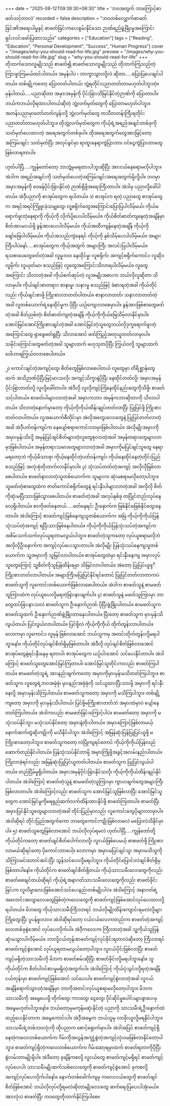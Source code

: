 +++
date = "2025-08-12T09:38:30+06:30"
title = 'ဘဝအတွက် ဘာကြောင့်စာဖတ်သင့်တာလဲ'
recorded = false
description = "ဘဝတစ်လျှောက်စာဖတ်ခြင်း၏အရေးပါမှုနှင့် စာဖတ်ခြင်းကပေးစွမ်းနိုင်သော ဉာဏ်ရည်ဖွံ့ဖြိုးမှုအကြောင်း ရှင်းလင်းဖော်ပြထားသည်။"
categories = ["Education"]
tags = ["Reading", "Education", "Personal Development", "Success", "Human Progress"]
cover = "/images/why-you-should-read-for-life.jpg"
preview = "/images/why-you-should-read-for-life.jpg"
slug = "why-you-should-read-for-life"
+++
တိုးတက်သောလူမျိုးသည် စာဖတ်၍ စာဖတ်သောလူမျိုးသည် တိုးတက်ကြသည်တဲ့ ကြားဖူးကြမယ်ထင်ပါတယ်။ အမှန်ပါပဲ ၊ ဘာကွာသွားလို့လဲ ဆိုတာ…..ပြောပြပေးချင်ပါတယ်။ တစ်ချို့ကတော့ ပြောတတ်ပါတယ်၊ ဘွဲ့ရတိုင်းပညာတတ်တာမဟုတ်ပါဘူးတဲ့။ မှန်ပါတယ်…..ပညာဆိုတာ အမှားအမှန်ကို ပိုင်းခြားသိမြင်နိုင်တဲ့ဉာဏ်ကို ပြောတာပါ။ ဘယ်ကဘယ်လိုရထားပါတယ်ဆိုတဲ့ ဘွဲ့လက်မှတ်တွေကို ပြောတာမဟုတ်ပါဘူး။ အတန်းပညာမှာတော်တတ်လွန်းလို့ ဘွဲ့လက်မှတ်တွေ တသီတတန်းကြီးရတိုင်း ပညာတတ်တာမဟုတ်ပါဘူး။ ထိုဘွဲ့လက်မှတ်တွေက ကိုယ့်ရဲ့အရည်အချင်းတစ်ခုကို သတ်မှတ်ပေးထားတဲ့ အရေအတွက်တစ်ခုပါ။ ထိုအရေအတွက်တွေအားဖြင့်တော့ အကြမ်းဖျင်း သတ်မှတ်ပြီး အလုပ်ခွင်မှာ ရာထူးနေရာကွဲပြားတာ၊ ဝင်ငွေကွဲပြားတာတွေ ဖြစ်လာရတာပါ။

ဟုတ်ပါပြီ…..ကျွန်တော်တော့ ဘာဘွဲ့မှမရထားပါဘူးဆိုပြီး အားငယ်နေစရာမလိုပါဘူး။ အဲဒါက အရည်အချင်းကို သတ်မှတ်ပေးတဲ့အကြမ်းဖျင်းအရေအတွက်မို့လို့ပါ။ ဘဝမှာ အမှားအမှန်ကို ဝေဖန်ပိုင်းခြားနိုင်တဲ့ ဉာဏ်ရှိဖို့အရေးကြီးတာပါ။ အဲဒါမှ ပညာလို့ခေါ်ပါတယ်။ အဲဒီ့ပညာကို စာအုပ်တွေက ရပါတယ်။
၁) စာအုပ်က ရတဲ့ ပညာတွေ
စာအုပ်တွေက အရင့်အရင်ကြုံဖူးခဲ့သမျှတွေ၊ လူ့စရိုက်တွေအကြောင်းပြောပြပါလိမ့်မယ်၊ ကိုယ်မရောက်ဖူးတဲ့နေရာကို ကိုယ့်ကို လိုက်ပို့ပေးပါလိမ့်မယ်။ ကိုယ်စိတ်ဓာတ်ကျနေတဲ့အချိန်မှာ စိတ်အားမငယ်ဖို့ ခွန်အားပေးပါလိမ့်မယ်။ ကိုယ်အထီးကျန်နေတဲ့အချိန် ကိုယ့်ကို ဖျော်ဖြေပါလိမ့်မယ်။ ကိုယ်အသည်းကွဲနေရင် ကိုယ့်ကို နှစ်သိမ့်ပေးပါလိမ့်မယ်။ အများကြီးပါပဲနော်…..စာအုပ်တွေက ကိုယ့်အတွက် အများကြီး အလင်းပြပါလိမ့်မယ်။
ရသစာပေတွေဖတ်တဲ့အခါ လူမှုဘဝ၊ နေထိုင်မှု၊ လူစရိုက်၊ အကျင့်စရိုက်ကောင်း၊ လူဆိုး၊ လူမိုက်၊ လူယုတ်မာ၊ စသည်ဖြင့် လူတွေအကြောင်းသိလာရပါလိမ့်မယ်။ လူတွေအကြောင်း သိလာတဲ့အခါ ကိုယ်စက်ဆုပ်တဲ့ လူအမျိုးအစားက ဘယ်လိုလူဆိုတာ သိလာမှပါ။ ကိုယ်ချင်းစာတရား၊ စာနာမှု၊ သနားမှု စသည်ဖြင့် ခံစားရတဲ့အခါ ကိုယ်တိုင်လည်း ကိုယ်ချင်းစာဖို့ ကြိုးစားလာတတ်ပါတယ်။ စာနာလာတတ်၊ သနားလာတတ်တဲ့အခါ လူတစ်ယောက်ရဲ့နေထိုင်မှုက ပိုပြီး ယဉ်ကျေးလာစေမှာပါ။
ခွန်အားဖြစ်စာတွေဖတ်တဲ့အခါ စိတ်ညစ်တဲ့၊ စိတ်ဓာတ်ကျတဲ့အချိန် ကိုယ့်ကိုကိုယ်ဖြေသိမ့်လာနိုင်မှာပါ။
အောင်မြင်အောင်ကြိုးစားချင်တဲ့အခါ
အောင်မြင်တဲ့သူတွေဘယ်လိုဒုက္ခရောက်ဖူးတဲ့အကြောင်းတွေ ရှာဖွေဖတ်ရှုပြီး သိလာအောင် ဖတ်ကြည့်အတုယူတတ်လာမှာပါ။ သမိုင်းကြောင်းတွေဖတ်တဲ့အခါ သူများထက် ဗဟုသုတပိုပြီး ကြွယ်ဝလို့ သူများထက် ဝေါဟာရကြွယ်ဝလာစေပါတယ်။

၂) ကောင်းချင်တဲ့အကျင့်တွေ၊ စိတ်တွေဖြစ်လာစေပါတယ်
လူတွေမှာ တိရိစ္ဆာန်တွေထက် အသိဉာဏ်ပိုပြီးမြင့်မားသလို၊ အကျင့်သိက္ခာနဲ့ပိုပြီး နေထိုင်တတ်လို့၊ အမှားအမှန်ပိုင်းခြားတတ်လို့ လူလို့ခေါ်တာပါ။ အဲဒီလို လူလိုကျင့်ကြံနေထိုင်နည်းတွေကိုသိဖို့၊ စာဖတ်သင့်ပါတယ်။ စာဖတ်ပါများလာတဲ့အခါ အမှားကဘာ၊ အမှန်ကဘာဆိုတာကို သိလာပါတယ်။ သိလာတဲ့နောက်မှာတော့ ကိုယ့်ကိုကိုယ်ထိန်းချုပ်တတ်လာပြီး ပြုပြင်ဖို့ ကြိုးစားတတ်လာပါတယ်။ လူအယောက်စီတိုင်းမှာ အဲလိုအတွေးလေးတွေနဲ့ ပြုပြင်တတ်လာတဲ့အခါ အဲဒီ့ပတ်ဝန်းကျင်က နေပျော်စရာကောင်းလာမှာဖြစ်ပါတယ်။ အဲလိုမျိုးအမှားကို အမှားမှန်းသိလို့ အမှန်ပြင်ချင်စိတ်များတဲ့လူတွေစုလာတဲ့အခါ အမှန်တရားတွေများလာမှာဖြစ်ပါတယ်။ အမှန်တရားသမားတွေများလာတဲ့အခါ အမှားကိုမပြင်ချင်သူတွေ နေရာမရတော့ဘဲ ကိုယ့်မိသားစု၊ ကိုယ့်နေထိုင်တဲ့ပတ်ဝန်းကျင်၊ ကိုယ်နေထိုင်နေတဲ့တိုင်းပြည် စသည်ဖြင့် အလုံးစုံတိုးတက်လာနိုင်မှာပါ။
၃) သုံးသပ်တတ်တဲ့အကျင့် အလိုလိုဖြစ်လာစေပါတယ်။
စာဖတ်နာလာတဲ့သူတစ်ယောက်က သူများက ဆုံးမစရာမလိုတော့ပါဘူး။ သူဖတ်တဲ့စာတွေထဲက ဇာတ်ကောင်စရိုက်တွေနဲ့ ရင်းနှီးပါများလာတဲ့အခါ အလိုလို စိတ်ကိုဆုံးမပြီးသားဖြစ်သွားစေပါတယ်။ စာဖတ်တဲ့အခါ အလုပ်နှစ်ခု တပြိုင်တည်းလုပ်နေလေ့ရှိပါတယ်။ စာကိုဖတ်နေတယ်…..ဖတ်နေရင်း ဦးနှောက်က ဖြစ်နိုင်မဖြစ်နိုင်တွေးနေတာပါ။ အဲဒါကြောင့် စာဖတ်ကျင့်ဖြစ်နေကျသူတစ်ယောက်က အမြဲ ကိုယ့်ကိုကိုယ်ပြန်သုံးသပ်တဲ့အကျင့် ရပြီးသားဖြစ်နေပါတယ်။ ကိုယ့်ကိုကိုယ်ပြန်သုံးသပ်တဲ့အကျင့်က အစိမ်းသက်သက်လုပ်ယူရတာမလွယ်ပါဘူး။ စာဖတ်တဲ့သူကတော့ လုပ်ယူစရာမလိုဘဲ အလိုလိုဦးနှောက်က အကျင့်လုပ်ပေးသွားတာပါ။ အဲလိုမျိုး ပြန်သုံးသပ်နေကျသူတစ်ယောက်က သူ့အမှားကို သူမြင်လာပါတယ်။ စာအုပ်တွေထဲမှာ ရင်းနှီးနေကျ အမှားလုပ်သူတွေကြောင့် သူ့စိတ်ကိုသူပြန်ထိန်းရမှာ သိမြင်လာပါတယ်။ အဲတော့ ပြုပြင်ယူဖု့ိကြိုးစားတတ်လာပါတယ်။ အများကြီးမပြုပြင်နိုင်ရင်တောင် ပြုပြင်တတ်လာတာကပဲ စာဖတ်သူကို လူကောင်းတစ်ယောက်ဖြစ်လာစေပါတယ်။ အဲဒါက စာဖတ်သူနဲ့ စာမဖတ်သူကြားထဲက လုပ်ယူပေးလို့မရတဲ့ခြားနားချက်ပါ။
၄) စာဖတ်သူနဲ့ မဖတ်သူကြားမှာ ဘာတွေထပ်ခြားနားသလဲ
စာဖတ်သူက ဦးနှောက်ဉာဏ် ပိုပြီးဖွံ့ဖြိုးပါတယ်။ စာမဖတ်သူက စာဖတ်သူထက် ဦးနှောက်ဉာဏ်ဖွံ့ဖြိုးတာနှေးပါတယ်။ ပြီးတော့ စာဖတ်သူက မှားမှန်းသိလွယ်တယ်၊ ပြင်လွယ်လာပါတယ်။
ပြင်ဖို့လဲ ကိုယ့်ကိုကိုယ် တိုက်တွန်းလာပါတယ်။ လောကမှာ လူကောင်း၊ လူမှန် ဖြစ်လာအောင် ဘယ်သူကမှ အတင်းတိုက်တွန်းလို့မရပါဘူးနော်။ ကိုယ်တိုင်လုပ်ချင်စိတ်ရှိမှဖြစ်တာပါ။ အဲဒီလို လုပ်ချင်စိတ်ဖြစ်လာအောင် စာအုပ်တွေနဲ့ရင်းနှီးနေမှ ရတာပါ၊ စာအုပ်တွေက ယဉ်ပါးအောင် သင်ပေးနိုင်တာပါ။ အဲဒါကြောင့် စာဖတ်သူတွေအောင်မြင်ကြတာပါ၊ အောင်မြင်သူတိုင်းကလည်း စာဖတ်ကြပါတယ်။ စာမဖတ်တဲ့သူရဲ့ အားနည်းချက်ကတော့ အမှားကိုမှားမှန်းမသိတတ်ကြပါဘူး။ စာဖတ်သူက လူတွေရဲ့ဘဝအဖုံဖုံ၊ မှားနည်းအဖုံဖုံကို သင်ယူထားပြီးသားမို့ အမှားကို ရင်းနှီးနေလို့ အမှားမှန်းသိကြပါတယ်။ စာမဖတ်သူကတော့ အမှားကို မသိကြပါဘူး။ တစ်ချို့ကျတော့ အမှားကို မှားမှန်းသိပါတယ်၊ ပြင်ဖို့မကြိုးစားတတ်ဘဲ အမှားထဲမှာပဲ ပျော်နေတတ်ကြပါတယ်။ အဲဒါကလည်း စာမဖတ်ခြင်းကြောင့်ပါပဲ။ စာမဖတ်တော့ အမှားကို မသုံးသပ်နိုင်ဘူး၊ မသုံးသပ်နိုင်တော့ အမှားနဲ့တိုးပါတယ်။ အမှားကြောင့်ဖြစ်လာမယ့် နောက်ဆက်တွဲဆိုးကျိုးကို မသိနိုင်ပါဘူး၊ အဲဒါကြောင့် အမြန်ဆုံးပြန်ပြုပြင်ယူဖို့ မကြိုးစားတော့ပါဘူး။
စာဖတ်သူကတော့ လဲပြိုကျရင်တောင် ကိုယ့်ကိုကိုယ်ပြန်လည်ဆောက်တည်နိုင်ပါတယ်။ ပြန်သုံးသပ်နိုင်တာမို့ အမှားကြုံဖို့အခွင့်အလမ်းနည်းပါတယ်။ ကြုံလာခဲ့ရင်လည်း အမြန်ဆုံးပြုပြင်ယူတတ်ပါတယ်။ စာဖတ်သူက ပြုပြင်လွယ်ပါတယ်။ တည်ငြိမ်မှုရှိပါတယ်။ အမှားအမှန်ပိုင်းခြားနိုင်သလို၊ ကိုယ့်ကိုကိုယ်ထိန်းချုပ်နိုင်ပါတယ်။
အဲဒါကြောင့် စာဖတ်တဲ့သူနဲ့ စာမဖတ်တဲ့သူကြားမှာ ကွာဟချက်တွေအများကြီးဖြစ်လာတာပါ။ အဲဒါကြောင့်လည်း စာဖတ်သူက အောင်မြင်သူဖြစ်လာပြီး အောင်မြင်သူတွေက အောင်မြင်မှုကိုရေရှည်ဆက်လက်ထိန်းထားနိုင်ဖို့ စာဖတ်ကြတာပါ။ စာဖတ်ပြီး အမှားပြင်နိုင်သူတွေများလာတဲ့အခါ တိုင်းပြည်မှာလည်း လူကောင်းတွေပိုများလာမှာပါ။ အဲဒါဆိုရင် တိုင်းပြည်အတွက်ကော ဘာတွေကောင်းကျိုးဖြစ်လာမလဲ မပြောလဲသိနိုင်မှာပါ။
၅) စာဖတ်သူတွေဖြစ်လာအောင် ဘယ်လိုလုပ်ရမလဲ
ဟုတ်ပါပြီ…..ကျွန်တော်တို့ကိုယ်တိုင်ကတော့ စာဖတ်ချင်စိတ်ပေါက်လာလို့၊ လူငယ်ဖြစ်ပေမယ့် စာစဖတ်ဖို့ ကြိုးစားလာမယ်ဆိုရင်တော့ ပိုကောင်းတာပေါ့။ လောကမှာ အမှားမပြင်ချင်သူ၊ အမှားမသိသူကို သိကြားမင်းတောင်ဆင်းပြီး သွန်သင်ပေးလို့မရပါဘူး။ ကိုယ်တိုင်ပြောင်းလဲချင်စိတ်ရှိမှဖြစ်တာပါနော်။
ကိုယ်တိုင်က စာဖတ်ချင်စိတ်ရှိတယ်၊ ကိုယ့်သားသမီးလေးတွေကိုလည်း စာဖတ်စေချင်တယ်ဆိုရင် ကိုယ့်ရဲ့အနာဂတ်သားသမီးလေးတွေကိုလည်း စာဖတ်ခိုင်းခြင်းက လူလိမ္မာလေးဖြစ်အောင်သင်ပေးနည်းတစ်မျိုးပါပဲ။ အဲဒါကြောင့် အနာဂတ်ရဲ့အလောင်းအလျာလေးတွေဖြစ်တဲ့ကလေးတွေကို စာဖတ်ကျင့်ဖြစ်အောင်လုပ်ပေးထားလို့ရပါတယ်။
မိဘတွေ ကိုယ့်သားသမီးကြီးလာရင် ဘယ်လိုမျိုးထိန်းကျောင်းရမလဲလို့များ ကြိုတွေးပြီး ပူပန်ဖူးလား။ အဲဒါဆိုရင်တော့ ငယ်ငယ်လေးကတည်းက စာဖတ်တဲ့အကျင့်လေးတစ်ခုစွဲအောင် လုပ်ပေးလိုက်ပါ။ အဲဒီ့ကလေးက ကြီးလာတဲ့အခါ သူ့ကိုယ်သူပြန်ဆုံးမသွားပါလိမ့်မယ်။ ဘာလို့ငယ်တုန်းစာဖတ်ကျင့်လုပ်ခိုင်းရတာလဲဆိုတော့ ကြီးလာရင် စာဖတ်ကျင့်စွဲအောင် လုပ်ယူရတာမလွယ်တော့ပါဘူး။ လူငယ်ပိုင်းဖြစ်လာပြီး စာဖတ်ကျင့်မရှိတဲ့သားသမီးကို မိဘက စာဖတ်စမ်းဆိုပြီး စာဖတ်ခိုင်းလို့မရပါဘူးနော်။ သူကိုယ်တိုင်က စိတ်ပါဝင်စားမှုမရှိတဲ့အတွက်ပါ။ အဲဒါကြောင့် ကိုယ်ပုံသွင်းလို့ရတဲ့အချိန် ငယ်တုန်းမှာ စာဖတ်ကျင့်ဖြစ်အောင် သင်ပေးပါ။ စာဖတ်ကျင့်စွဲလာတဲ့အခါ လူငယ်အချိန်ရောက်သွားတဲ့အချိန်မှာ ဘာကိုအတင်းလုပ်ယူစရာမလိုတော့ပါဘူး။ မိဘက သားသမီးကို အမွေပေးဖို့ တိုက်တွေ၊ ကားတွေ၊ ငွေတွေ၊ ပိုင်ဆိုင်မှုပေါင်းများစွာပေးမှ အမွေမဟုတ်ပါဘူးနော်။ ဘယ်တော့မှမကုန်မဆုံးနိုင်တဲ့ ပညာကို သားသမီးရဲ့ဦးနှောက်ထဲထည့်ပေးနိုင်တာက အမွေကောင်းပါ။ အဲဒီ့အမွေက ဘယ်သူမှ လာခိုးယူလို့မရနိုင်ပါဘူး။ သားသမီးရဲ့တစ်ဘဝလုံးကို ထိုပညာက စောင့်ရှောက်မှာပါ။ အဲဒါအပြင် စာဖတ်ကျင့်ရှိနေတဲ့ကလေးတစ်ယောက်က ဂိမ်းကိုအလွန်အကျွံ့စွဲတဲ့အကျင့်လုံးဝမဖြစ်လာနိုင်တော့ပါဘူး။ စာဖတ်ကျင့်ရှိတဲ့ကလေးတစ်ယောက်က ဂိမ်းဆော့ရမှာထက် စာဖတ်ရတာကိုပိုပြီး စွဲလမ်းတာမျိုးမို့ပါ။
အဲဒီတော့ ခုချိန်ကစလို့ လူငယ်တွေ စာဖတ်ကျင့်မရှိရင် စာဖတ်ကျင့်လုပ်ပေးပါ၊ သားသမီးမျိုးဆက်သစ်လေးတွေကို စာဖတ်ကျင့်စွဲအောင် ခုကစလို့ အကျင့်လုပ်ပေးလိုက်ပါနော်။ နောက်တစ်ခေါက်ကျမှ ကလေးငယ်တွေကို စာဖတ်ချင်စိတ်ဖြစ်အောင် ဘယ်လိုလုပ်လို့ရမလဲဆိုတာမျိုးလေးတွေ ဆက်ရေးပြပေးပါအုံးမယ်။
အားလုံးပဲ စာဖတ်ပြီး ဘဝတွေတိုးတက်နိုင်ကြပါစေ။